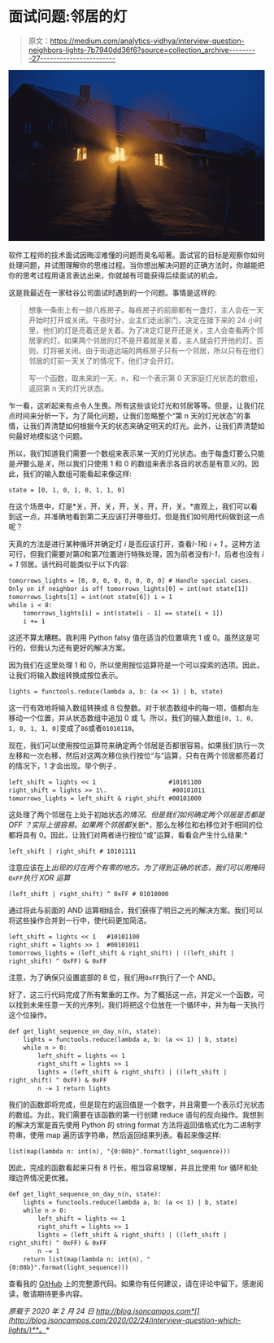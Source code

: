 # 面试问题:邻居的灯

> 原文：<https://medium.com/analytics-vidhya/interview-question-neighbors-lights-7b7940dd36f6?source=collection_archive---------27----------------------->

![](img/a243cc263b3d50176e81a0e777aef15a.png)

软件工程师的技术面试因晦涩难懂的问题而臭名昭著。面试官的目标是观察你如何处理问题，并试图理解你的思维过程。当你想出解决问题的正确方法时，你越能把你的思考过程用语言表达出来，你就越有可能获得后续面试的机会。

这是我最近在一家硅谷公司面试时遇到的一个问题。事情是这样的:

> 想象一条街上有一排八栋房子。每栋房子的前廊都有一盏灯，主人会在一天开始时打开或关闭。午夜时分，业主们走出家门，决定在接下来的 24 小时里，他们的灯是亮着还是关着。为了决定灯是开还是关，主人会查看两个邻居家的灯。如果两个邻居的灯不是开着就是关着，主人就会打开他的灯。否则，灯将被关闭。由于街道远端的两栋房子只有一个邻居，所以只有在他们邻居的灯前一天关了的情况下，他们才会开灯。
> 
> 写一个函数，取未来的一天，n，和一个表示第 0 天家庭灯光状态的数组，返回第 n 天的灯光状态。

乍一看，这听起来有点令人生畏。所有这些谈论灯光和邻居等等。但是，让我们花点时间来分析一下。为了简化问题，让我们忽略整个“第 n 天的灯光状态”的事情，让我们弄清楚如何根据今天的状态来确定明天的灯光。此外，让我们弄清楚如何最好地模拟这个问题。

所以，我们知道我们需要一个数组来表示某一天的灯光状态。由于每盏灯要么只能是*开*要么是*关*，所以我们只使用 1 和 0 的数组来表示各自的状态是有意义的。因此，我们的输入数组可能看起来像这样:

```
state = [0, 1, 0, 1, 0, 1, 1, 0]
```

在这个场景中，灯是*关，开，关，开，关，开，开，关。*直观上，我们可以看到这一点，并准确地看到第二天应该打开哪些灯。但是我们如何用代码做到这一点呢？

天真的方法是进行某种循环并确定灯 *i* 是否应该打开，查看*I-1*和 *i + 1* 。这种方法可行，但我们需要对第*0*和第*7*位置进行特殊处理，因为前者没有*I-1*，后者也没有 *i + 1* 邻居。该代码可能类似于以下内容:

```
tomorrows_lights = [0, 0, 0, 0, 0, 0, 0, 0] # Handle special cases. Only on if neighbor is off tomorrows_lights[0] = int(not state[1]) 
tomorrows_lights[1] = int(not state[6]) i = 1 
while i < 8: 
    tomorrows_lights[i] = int(state[i - 1] == state[i + 1]) 
    i += 1
```

这还不算太糟糕。我利用 Python falsy 值在适当的位置填充 1 或 0。虽然这是可行的，但我认为还有更好的解决方案。

因为我们在这里处理 1 和 0，所以使用按位运算符是一个可以探索的选项。因此，让我们将输入数组转换成按位表示。

```
lights = functools.reduce(lambda a, b: (a << 1) | b, state)
```

这一行有效地将输入数组转换成 8 位整数。对于状态数组中的每一项，值都向左移动一个位置，并从状态数组中追加 0 或 1。所以，我们的输入数组`[0, 1, 0, 1, 0, 1, 1, 0]`变成了`86`或者`01010110`。

现在，我们可以使用按位运算符来确定两个邻居是否都很容易。如果我们执行一次左移和一次右移，然后对这两次移位执行按位“与”运算，只有在两个邻居都亮着灯的情况下，1 才会出现。举个例子，

```
left_shift = lights << 1                    #10101100 
right_shift = lights >> 1\.                  #00101011 
tomorrows_lights = left_shift & right_shift #00101000
```

这处理了两个邻居在上处于初始状态*的情况。但是我们如何确定两个邻居是否都是 *OFF* ？实际上很容易。如果两个邻居都*关断*，那么左移位和右移位对于相同的位都将具有 0。因此，让我们对两者进行按位“或”运算，看看会产生什么结果:*

```
left_shift | right_shift # 10101111
```

注意应该在上*出现的灯在两个有零的地方。为了得到正确的状态，我们可以用掩码`0xFF`执行 XOR 运算*

```
(left_shift | right_shift) ^ 0xFF # 01010000
```

通过将此与前面的 AND 运算相结合，我们获得了明日之光的解决方案。我们可以将这些操作合并到一行中，使代码更加简洁。

```
left_shift = lights << 1   #10101100 
right_shift = lights >> 1  #00101011 
tomorrows_lights = (left_shift & right_shift) | ((left_shift | right_shift) ^ 0xFF) & 0xFF
```

注意，为了确保只设置底部的 8 位，我们用`0xFF`执行了一个 AND。

好了，这三行代码完成了所有繁重的工作。为了概括这一点，并定义一个函数，可以找到未来任意一天的光序列，我们将把这个位放在一个循环中，并为每一天执行这个位操作。

```
def get_light_sequence_on_day_n(n, state): 
    lights = functools.reduce(lambda a, b: (a << 1) | b, state) 
    while n > 0: 
        left_shift = lights << 1 
        right_shift = lights >> 1 
        lights = (left_shift & right_shift) | ((left_shift | right_shift) ^ 0xFF) & 0xFF 
        n -= 1 return lights
```

我们的函数即将完成，但是现在的返回值是一个数字，并且需要一个表示灯光状态的数组。为此，我们需要在该函数的第一行创建 reduce 语句的反向操作。我想到的解决方案是首先使用 Python 的 string format 方法将返回值格式化为二进制字符串，使用 map 遍历该字符串，然后返回结果列表。看起来像这样:

```
list(map(lambda n: int(n), "{0:08b}".format(light_sequence)))
```

因此，完成的函数看起来只有 8 行长，相当容易理解，并且比使用 for 循环和处理边界情况更优雅。

```
def get_light_sequence_on_day_n(n, state): 
    lights = functools.reduce(lambda a, b: (a << 1) | b, state) 
    while n > 0: 
        left_shift = lights << 1 
        right_shift = lights >> 1
        lights = (left_shift & right_shift) | ((left_shift | right_shift) ^ 0xFF) & 0xFF 
        n -= 1 
    return list(map(lambda n: int(n), "{0:08b}".format(light_sequence)))
```

查看我的 [GitHub](https://github.com/jcampos8782/codingz/blob/master/py/lighting_sequence.py) 上的完整源代码。如果你有任何建议，请在评论中留下。感谢阅读，敬请期待更多内容。

*原载于 2020 年 2 月 24 日 http://blog.jsoncampos.com*[](http://blog.jsoncampos.com/2020/02/24/interview-question-which-lights/)**。**